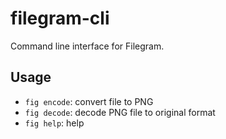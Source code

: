# filegram-cli

Command line interface for Filegram.

## Usage

- `fig encode`: convert file to PNG
- `fig decode`: decode PNG file to original format
- `fig help`: help
